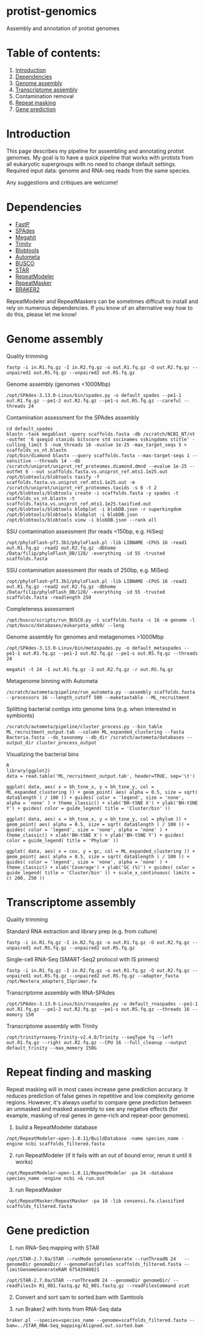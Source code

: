 # protist-genomics
Assembly and annotation of protist genomes

# Table of contents:

1. [Introduction](#introduction)
2. [Dependencies](#dependencies)
3. [Genome assembly](#genome-assembly)
4. [Transcriptome assembly](#transcriptome-assembly)
5. Contamination removal
6. [Repeat masking](#repeat-finding-and-masking)
7. [Gene prediction](#gene-prediction)


# Introduction

This page describes my pipeline for assembling and annotating protist genomes. My goal is to have a quick pipeline that works with protists from all eukaryotic supergroups with no need to change default settings. Required input data: genome and RNA-seq reads from the same species.

Any suggestions and critiques are welcome!

# Dependencies

- [FastP](https://github.com/OpenGene/fastp)
- [SPAdes](http://cab.spbu.ru/software/spades)
- [Megahit](https://github.com/voutcn/megahit)
- [Trinity](https://github.com/trinityrnaseq/trinityrnaseq/wiki)
- [Blobtools](https://blobtools.readme.io/docs)
- [Autometa](https://bitbucket.org/jason_c_kwan/autometa)
- [BUSCO](https://busco.ezlab.org/)
- [STAR](https://github.com/alexdobin/STAR)
- [RepeatModeler](http://www.repeatmasker.org/RepeatModeler/)
- [RepeatMasker](http://www.repeatmasker.org/)
- [BRAKER2](https://github.com/Gaius-Augustus/BRAKER)

RepeatModeler and RepeatMaskers can be sometimes difficult to install and rely on numerous dependencies. If you know of an alternative way how to do this, please let me know!

# Genome assembly

Quality trimming

```
fastp -i in.R1.fq.gz -I in.R2.fq.gz -o out.R1.fq.gz -O out.R2.fq.gz --unpaired1 out.RS.fq.gz --unpaired2 out.RS.fq.gz
```
Genome assembly (genomes <1000Mbp)
```
/opt/SPAdes-3.13.0-Linux/bin/spades.py -o default_spades --pe1-1 out.R1.fq.gz --pe1-2 out.R2.fq.gz --pe1-s out.RS.fq.gz --careful --threads 24
```
Contamination assessment for the SPAdes assembly
```
cd default_spades
blastn -task megablast -query scaffolds.fasta -db /scratch/NCBI_NT/nt -outfmt '6 qseqid staxids bitscore std sscinames sskingdoms stitle' -culling_limit 5 -num_threads 16 -evalue 1e-25 -max_target_seqs 5 > scaffolds_vs_nt.blastn
/opt/bin/diamond blastx --query scaffolds.fasta --max-target-seqs 1 --sensitive --threads 14 --db /scratch/uniprot/uniprot_ref_proteomes.diamond.dmnd --evalue 1e-25 --outfmt 6 --out scaffolds.fasta.vs.uniprot_ref.mts1.1e25.out
/opt/blobtools/blobtools taxify -f scaffolds.fasta.vs.uniprot_ref.mts1.1e25.out -m /scratch/uniprot/uniprot_ref_proteomes.taxids -s 0 -t 2 
/opt/blobtools/blobtools create -i scaffolds.fasta -y spades -t scaffolds_vs_nt.blastn -t scaffolds.fasta.vs.uniprot_ref.mts1.1e25.taxified.out
/opt/blobtools/blobtools blobplot -i blobDB.json -r superkingdom
/opt/blobtools/blobtools blobplot -i blobDB.json
/opt/blobtools/blobtools view -i blobDB.json --rank all
```
SSU contamination assessment (for reads <150bp, e.g. HiSeq)
```
/opt/phyloFlash-pf3.3b1/phyloFlash.pl -lib LIBNAME -CPUS 16 -read1 out.R1.fq.gz -read2 out.R2.fq.gz -dbhome /Data/filip/phyloFlash_DB/128/ -everything -id 55 -trusted scaffolds.fasta
```
SSU contamination assessment (for reads of 250bp, e.g. MiSeq)
```
/opt/phyloFlash-pf3.3b1/phyloFlash.pl -lib LIBNAME -CPUS 16 -read1 out.R1.fq.gz -read2 out.R2.fq.gz -dbhome /Data/filip/phyloFlash_DB/128/ -everything -id 55 -trusted scaffolds.fasta -readlength 250
```
Completeness assessment
```
/opt/busco/scripts/run_BUSCO.py -i scaffolds.fasta -c 16 -m genome -l /opt/busco/databases/eukaryota_odb9/ --long
```
Genome assembly for genomes and metagenomes >1000Mbp

```
/opt/SPAdes-3.13.0-Linux/bin/metaspades.py -o default_metaspades --pe1-1 out.R1.fq.gz --pe1-2 out.R2.fq.gz --pe1-s out.RS.fq.gz --threads 24
```
```
megahit -t 24 -1 out.R1.fq.gz -2 out.R2.fq.gz -r out.RS.fq.gz
```
Metagenome binning with Autometa

```
/scratch/autometa/pipeline/run_autometa.py --assembly scaffolds.fasta --processors 16 --length_cutoff 500 --maketaxtable --ML_recruitment
```

Splitting bacterial contigs into genome bins (e.g. when interested in symbionts)

```
/scratch/autometa/pipeline/cluster_process.py --bin_table ML_recruitment_output.tab --column ML_expanded_clustering --fasta Bacteria.fasta --do_taxonomy --db_dir /scratch/autometa/databases --output_dir cluster_process_output
```
Visualizing the bacterial bins

```
R
library(ggplot2)
data = read.table('ML_recruitment_output.tab', header=TRUE, sep='\t')

```
```
ggplot( data, aes( x = bh_tsne_x, y = bh_tsne_y, col = ML_expanded_clustering )) + geom_point( aes( alpha = 0.5, size = sqrt( data$length ) / 100 )) + guides( color = 'legend', size = 'none', alpha = 'none' ) + theme_classic() + xlab('BH-tSNE X') + ylab('BH-tSNE Y') + guides( color = guide_legend( title = 'Cluster/bin' ))
```
```
ggplot( data, aes( x = bh_tsne_x, y = bh_tsne_y, col = phylum )) + geom_point( aes( alpha = 0.5, size = sqrt( data$length ) / 100 )) + guides( color = 'legend', size = 'none', alpha = 'none' ) + theme_classic() + xlab('BH-tSNE X') + ylab('BH-tSNE Y') + guides( color = guide_legend( title = 'Phylum' ))
```
```
ggplot( data, aes( x = cov, y = gc, col = ML_expanded_clustering )) + geom_point( aes( alpha = 0.5, size = sqrt( data$length ) / 100 )) + guides( color = 'legend', size = 'none', alpha = 'none' ) + theme_classic() + xlab('Coverage') + ylab('GC (%)') + guides( color = guide_legend( title = 'Cluster/bin' )) + scale_x_continuous( limits = c( 200, 250 ))
```

# Transcriptome assembly

Quality trimming

Standard RNA extraction and library prep (e.g. from culture)

```
fastp -i in.R1.fq.gz -I in.R2.fq.gz -o out.R1.fq.gz -O out.R2.fq.gz --unpaired1 out.RS.fq.gz --unpaired2 out.RS.fq.gz
```

Single-cell RNA-Seq (SMART-Seq2 protocol with IS primers)

```
fastp -i in.R1.fq.gz -I in.R2.fq.gz -o out.R1.fq.gz -O out.R2.fq.gz --unpaired1 out.RS.fq.gz --unpaired2 out.RS.fq.gz --adapter_fasta /opt/Nextera_adapters_ISprimer.fa
```
Transcriptome assembly with RNA-SPAdes
```
/opt/SPAdes-3.13.0-Linux/bin/rnaspades.py -o default_rnaspades --pe1-1 out.R1.fq.gz --pe1-2 out.R2.fq.gz --pe1-s out.RS.fq.gz --threads 16 --memory 150
```
Transcriptome assembly with Trinity
```
/opt/trinityrnaseq-Trinity-v2.4.0/Trinity --seqType fq --left out.R1.fq.gz --right out.R2.fq.gz --CPU 16 --full_cleanup --output default_trinity --max_memory 150G
```

# Repeat finding and masking

Repeat masking will in most cases increase gene prediction accuracy. It reduces prediction of false genes in repetitive and low complexity genome regions. However, it's always useful to compare gene prediction between an unmasked and masked assembly to see any negative effects (for example, masking of real genes in gene-rich and repeat-poor genomes).

1) build a RepeatModeler database
```
/opt/RepeatModeler-open-1.0.11/BuildDatabase -name species_name -engine ncbi scaffolds_filtered.fasta
```
2) run RepeatModeler (if it fails with an out of bound error, rerun it until it works)
```
/opt/RepeatModeler-open-1.0.11/RepeatModeler -pa 24 -database species_name -engine ncbi >& run.out
```
3) run RepeatMasker
```
/opt/RepeatMasker/RepeatMasker -pa 10 -lib consensi.fa.classified scaffolds_filtered.fasta
```
# Gene prediction
1) run RNA-Seq mapping with STAR
```
/opt/STAR-2.7.0a/STAR --runMode genomeGenerate --runThreadN 24   --genomeDir genomeDir/ --genomeFastaFiles scaffolds_filtered.fasta --limitGenomeGenerateRAM 67543940821

/opt/STAR-2.7.0a/STAR --runThreadN 24 --genomeDir genomeDir/ --readFilesIn R1_001.fastq.gz R2_001.fastq.gz --readFilesCommand zcat
```
2) Convert and sort sam to sorted.bam with Samtools

3) run Braker2 with hints from RNA-Seq data
```
braker.pl --species=species_name --genome=scaffolds_filtered.fasta --bam=../STAR_RNA-Seq_mapping/Aligned.out.sorted.bam
```
